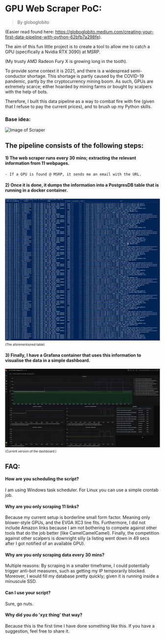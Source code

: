 # GPU Web Scraper PoC:

> By globoglobito

(Easier read found here: https://globoglobito.medium.com/creating-your-first-data-pipeline-with-python-62bfb7a298fe).

The aim of this fun little project is to create a tool to allow me to catch a GPU (specifically a Nvidia RTX 3090) at MSRP.

(My trusty AMD Radeon Fury X is growing long in the tooth).


To provide some context it is 2021, and there is a widespread semi-conductor shortage. This shortage is partly caused by the COVID-19 pandemic, partly by the cryptocurrency mining boom. As such, GPUs are extremely scarce; either hoarded by mining farms or bought by scalpers with the help of bots.

Therefore, I built this data pipeline as a way to combat fire with fire (given that I refuse to pay the current prices), and to brush up my Python skills.

### Base idea:

![Image of Scraper](https://github.com/globoglobito/WebScrapperPOC/blob/main/images/webscapper.JPG)

## The pipeline consists of the following steps:

#### 1) The web scraper runs every 30 mins; extracting the relevant information from 11 webpages.
    - If a GPU is found @ MSRP, it sends me an email with the URL.


#### 2) Once it is done, it dumps the information into a PostgresDB table that is running in a docker container.

![Image of Grafana](https://github.com/globoglobito/WebScraperPOC/blob/main/images/Postgres_screenshot.png)
<font size="1">(The aforementioned table)</font>


#### 3) Finally, I have a Grafana container that uses this information to visualise the data in a simple dashboard. 

![Image of Grafana](https://github.com/globoglobito/WebScraperPOC/blob/main/images/Grafana_screenshot.png)
<font size="1">(Current version of the dashboard.)</font>

## FAQ:

#### How are you scheduling the script?
I am using Windows task scheduler. For Linux you can use a simple crontab job.

#### Why are you only scraping 11 links?
Because my current setup is borderline small form factor. Meaning only blower-style GPUs, and the EVGA XC3 line fits. Furthermore, I did not include Amazon links because I am not bothering to compete against other tools that do the job better (like CamelCamelCamel). Finally, the competition against other scalpers is downright silly (a listing went down in 49 secs after I got notified of an available GPU).


#### Why are you only scraping data every 30 mins?
Multiple reasons: By scraping in a smaller timeframe, I could potentially trigger anti-bot measures, such as getting my IP temporarily blocked. Moreover, I would fill my database pretty quickly; given it is running inside a minuscule SSD.


#### Can I use your script?
Sure, go nuts.


#### Why did you do 'xyz thing' that way?
Because this is the first time I have done something like this. If you have a suggestion, feel free to share it.
